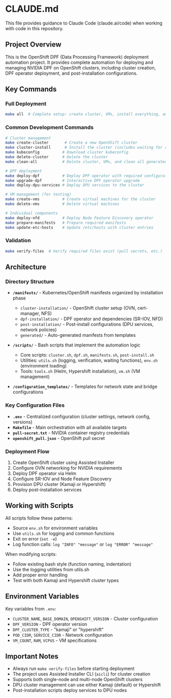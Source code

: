# CLAUDE.md

This file provides guidance to Claude Code (claude.ai/code) when working with code in this repository.

## Project Overview

This is the OpenShift DPF (Data Processing Framework) deployment automation project. It provides complete automation for deploying and managing NVIDIA DPF on OpenShift clusters, including cluster creation, DPF operator deployment, and post-installation configurations.

## Key Commands

### Full Deployment
```bash
make all  # Complete setup: create cluster, VMs, install everything, and wait for completion
```

### Common Development Commands
```bash
# Cluster management
make create-cluster       # Create a new OpenShift cluster
make cluster-install      # Install the cluster (includes waiting for ready/installed)
make kubeconfig          # Download cluster kubeconfig
make delete-cluster      # Delete the cluster
make clean-all           # Delete cluster, VMs, and clean all generated files

# DPF deployment
make deploy-dpf          # Deploy DPF operator with required configurations
make upgrade-dpf         # Interactive DPF operator upgrade
make deploy-dpu-services # Deploy DPU services to the cluster

# VM management (for testing)
make create-vms          # Create virtual machines for the cluster
make delete-vms          # Delete virtual machines

# Individual components
make deploy-nfd          # Deploy Node Feature Discovery operator
make prepare-manifests   # Prepare required manifests
make update-etc-hosts    # Update /etc/hosts with cluster entries
```

### Validation
```bash
make verify-files  # Verify required files exist (pull secrets, etc.)
```

## Architecture

### Directory Structure
- **`/manifests/`** - Kubernetes/OpenShift manifests organized by installation phase
  - `cluster-installation/` - OpenShift cluster setup (OVN, cert-manager, NFS)
  - `dpf-installation/` - DPF operator and dependencies (SR-IOV, NFD)
  - `post-installation/` - Post-install configurations (DPU services, network policies)
  - `generated/` - Auto-generated manifests from templates

- **`/scripts/`** - Bash scripts that implement the automation logic
  - Core scripts: `cluster.sh`, `dpf.sh`, `manifests.sh`, `post-install.sh`
  - Utilities: `utils.sh` (logging, verification, waiting functions), `env.sh` (environment loading)
  - Tools: `tools.sh` (Helm, Hypershift installation), `vm.sh` (VM management)

- **`/configuration_templates/`** - Templates for network state and bridge configurations

### Key Configuration Files
- **`.env`** - Centralized configuration (cluster settings, network config, versions)
- **`Makefile`** - Main orchestration with all available targets
- **`pull-secret.txt`** - NVIDIA container registry credentials
- **`openshift_pull.json`** - OpenShift pull secret

### Deployment Flow
1. Create OpenShift cluster using Assisted Installer
2. Configure OVN networking for NVIDIA requirements
3. Deploy DPF operator via Helm
4. Configure SR-IOV and Node Feature Discovery
5. Provision DPU cluster (Kamaji or Hypershift)
6. Deploy post-installation services

## Working with Scripts

All scripts follow these patterns:
- Source `env.sh` for environment variables
- Use `utils.sh` for logging and common functions
- Exit on error (`set -e`)
- Log function calls: `log "INFO" "message"` or `log "ERROR" "message"`

When modifying scripts:
- Follow existing bash style (function naming, indentation)
- Use the logging utilities from utils.sh
- Add proper error handling
- Test with both Kamaji and Hypershift cluster types

## Environment Variables

Key variables from `.env`:
- `CLUSTER_NAME`, `BASE_DOMAIN`, `OPENSHIFT_VERSION` - Cluster configuration
- `DPF_VERSION` - DPF operator version
- `DPF_CLUSTER_TYPE` - "kamaji" or "hypershift"
- `POD_CIDR`, `SERVICE_CIDR` - Network configuration
- `VM_COUNT`, `RAM`, `VCPUS` - VM specifications

## Important Notes

- Always run `make verify-files` before starting deployment
- The project uses Assisted Installer CLI (`aicli`) for cluster creation
- Supports both single-node and multi-node OpenShift clusters
- DPU cluster management can use either Kamaji (default) or Hypershift
- Post-installation scripts deploy services to DPU nodes